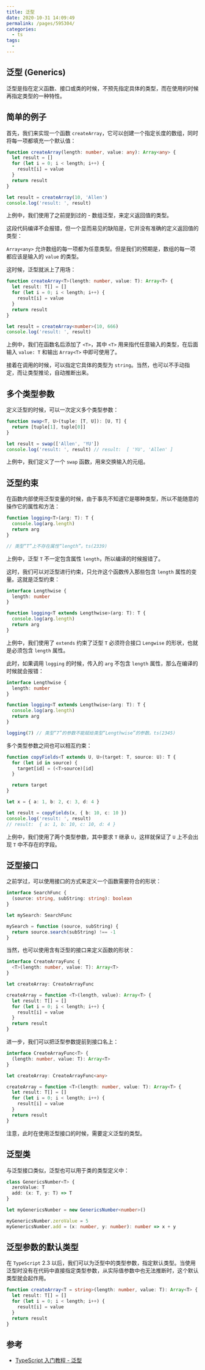 ```yaml
---
title: 泛型
date: 2020-10-31 14:09:49
permalink: /pages/595304/
categories:
  - ts
tags:
  -
---
```


## 泛型 (Generics)

泛型是指在定义函数、接口或类的时候，不预先指定具体的类型，而在使用的时候再指定类型的一种特性。

## 简单的例子

首先，我们来实现一个函数 `createArray`，它可以创建一个指定长度的数组，同时将每一项都填充一个默认值：

```typescript
function createArray(length: number, value: any): Array<any> {
  let result = []
  for (let i = 0; i < length; i++) {
    result[i] = value
  }
  return result
}

let result = createArray(10, 'Allen')
console.log('result: ', result)
```

上例中，我们使用了之前提到过的 - 数组泛型，来定义返回值的类型。

这段代码编译不会报错，但一个显而易见的缺陷是，它并没有准确的定义返回值的类型：

`Array<any>` 允许数组的每一项都为任意类型。但是我们的预期是，数组的每一项都应该是输入的 `value` 的类型。

这时候，泛型就派上了用场：

```typescript
function createArray<T>(length: number, value: T): Array<T> {
  let result: T[] = []
  for (let i = 0; i < length; i++) {
    result[i] = value
  }
  return result
}

let result = createArray<number>(10, 666)
console.log('result: ', result)
```

上例中，我们在函数名后添加了 `<T>`，其中 `<T>` 用来指代任意输入的类型，在后面输入 `value: T` 和输出 `Array<T>` 中即可使用了。

接着在调用的时候，可以指定它具体的类型为 `string`。当然，也可以不手动指定，而让类型推论，自动推断出来。

## 多个类型参数

定义泛型的时候，可以一次定义多个类型参数：

```typescript
function swap<T, U>(tuple: [T, U]): [U, T] {
  return [tuple[1], tuple[0]]
}

let result = swap(['Allen', 'YU'])
console.log('result: ', result) // result:  [ 'YU', 'Allen' ]
```

上例中，我们定义了一个 `swap` 函数，用来交换输入的元组。

## 泛型约束

在函数内部使用泛型变量的时候，由于事先不知道它是哪种类型，所以不能随意的操作它的属性和方法：

```typescript
function logging<T>(arg: T): T {
  console.log(arg.length)
  return arg
}

// 类型“T”上不存在属性“length”。ts(2339)
```

上例中，泛型 `T` 不一定包含属性 `length`，所以编译的时候报错了。

这时，我们可以对泛型进行约束，只允许这个函数传入那些包含 `length` 属性的变量。这就是泛型约束：

```typescript
interface Lengthwise {
  length: number
}

function logging<T extends Lengthwise>(arg: T): T {
  console.log(arg.length)
  return arg
}
```

上例中，我们使用了 `extends` 约束了泛型 `T` 必须符合接口 `Lengwise` 的形状，也就是必须包含 `length` 属性。

此时，如果调用 `logging` 的时候，传入的 `arg` 不包含 `length` 属性，那么在编译的时候就会报错：

```typescript
interface Lengthwise {
  length: number
}

function logging<T extends Lengthwise>(arg: T): T {
  console.log(arg.length)
  return arg
}

logging(7) // 类型“7”的参数不能赋给类型“Lengthwise”的参数。ts(2345)
```

多个类型参数之间也可以相互约束：

```typescript
function copyFields<T extends U, U>(target: T, source: U): T {
  for (let id in source) {
    target[id] = (<T>source)[id]
  }

  return target
}

let x = { a: 1, b: 2, c: 3, d: 4 }

let result = copyFields(x, { b: 10, c: 10 })
console.log('result: ', result)
// result:  { a: 1, b: 10, c: 10, d: 4 }
```

上例中，我们使用了两个类型参数，其中要求 `T` 继承 `U`，这样就保证了 `U` 上不会出现 `T` 中不存在的字段。

## 泛型接口

之前学过，可以使用接口的方式来定义一个函数需要符合的形状：

```typescript
interface SearchFunc {
  (source: string, subString: string): boolean
}

let mySearch: SearchFunc

mySearch = function (source, subString) {
  return source.search(subString) !== -1
}
```

当然，也可以使用含有泛型的接口来定义函数的形状：

```typescript
interface CreateArrayFunc {
  <T>(length: number, value: T): Array<T>
}

let createArray: CreateArrayFunc

createArray = function <T>(length, value): Array<T> {
  let result: T[] = []
  for (let i = 0; i < length; i++) {
    result[i] = value
  }
  return result
}
```

进一步，我们可以把泛型参数提前到接口名上：

```typescript
interface CreateArrayFunc<T> {
  (length: number, value: T): Array<T>
}

let createArray: CreateArrayFunc<any>

createArray = function <T>(length: number, value: T): Array<T> {
  let result: T[] = []
  for (let i = 0; i < length; i++) {
    result[i] = value
  }
  return result
}
```

注意，此时在使用泛型接口的时候，需要定义泛型的类型。

## 泛型类

与泛型接口类似，泛型也可以用于类的类型定义中：

```typescript
class GenericsNumber<T> {
  zeroValue: T
  add: (x: T, y: T) => T
}

let myGenericsNumber = new GenericsNumber<number>()

myGenericsNumber.zeroValue = 5
myGenericsNumber.add = (x: number, y: number): number => x + y
```

## 泛型参数的默认类型

在 `TypeScript` 2.3 以后，我们可以为泛型中的类型参数，指定默认类型。当使用泛型时没有在代码中直接指定类型参数，从实际值参数中也无法推断时，这个默认类型就会起作用。

```typescript
function createArray<T = string>(length: number, value: T): Array<T> {
  let result: T[] = []
  for (let i = 0; i < length; i++) {
    result[i] = value
  }
  return result
}
```

## 参考

- [TypeScript 入门教程 - 泛型](https://ts.xcatliu.com/advanced/generics.html)
